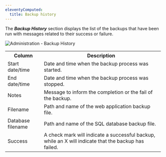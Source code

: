 ```yaml
---
eleventyComputed:
  title: Backup history
---
```

The ***Backup History*** section displays the list of the backups that have been run with messages related to their success or failure. 

![Administration - Backup History](https://webdevolutions.azureedge.net/docs/en/server/clip10404.png) 

<table>
	<tr>
		<th>
Column 
		</th>
		<th>
Description 
		</th>
	</tr>
	<tr>
		<td>
Start date/time 
		</td>
		<td>
Date and time when the backup process was started. 
		</td>
	</tr>
	<tr>
		<td>
End date/time 
		</td>
		<td>
Date and time when the backup process was stopped. 
		</td>
	</tr>
	<tr>
		<td>
Notes 
		</td>
		<td>
Message to inform the completion or the fail of the backup. 
		</td>
	</tr>
	<tr>
		<td>
Filename 
		</td>
		<td>
Path and name of the web application backup file. 
		</td>
	</tr>
	<tr>
		<td>
Database filename 
		</td>
		<td>
Path and name of the SQL database backup file. 
		</td>
	</tr>
	<tr>
		<td>
Success 
		</td>
		<td>
A check mark will indicate a successful backup, while an X will indicate that the backup has failed. 
		</td>
	</tr>
</table>
